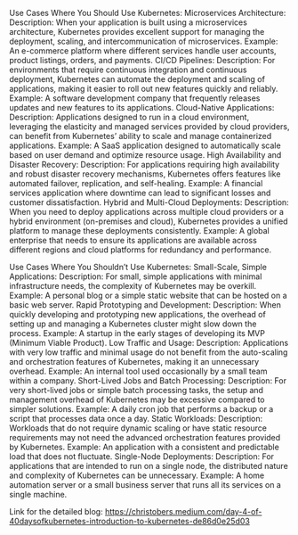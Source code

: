 Use Cases Where You Should Use Kubernetes:
Microservices Architecture:
Description: When your application is built using a microservices architecture, Kubernetes provides excellent support for managing the deployment, scaling, and intercommunication of microservices.
Example: An e-commerce platform where different services handle user accounts, product listings, orders, and payments.
CI/CD Pipelines:
Description: For environments that require continuous integration and continuous deployment, Kubernetes can automate the deployment and scaling of applications, making it easier to roll out new features quickly and reliably.
Example: A software development company that frequently releases updates and new features to its applications.
Cloud-Native Applications:
Description: Applications designed to run in a cloud environment, leveraging the elasticity and managed services provided by cloud providers, can benefit from Kubernetes’ ability to scale and manage containerized applications.
Example: A SaaS application designed to automatically scale based on user demand and optimize resource usage.
High Availability and Disaster Recovery:
Description: For applications requiring high availability and robust disaster recovery mechanisms, Kubernetes offers features like automated failover, replication, and self-healing.
Example: A financial services application where downtime can lead to significant losses and customer dissatisfaction.
Hybrid and Multi-Cloud Deployments:
Description: When you need to deploy applications across multiple cloud providers or a hybrid environment (on-premises and cloud), Kubernetes provides a unified platform to manage these deployments consistently.
Example: A global enterprise that needs to ensure its applications are available across different regions and cloud platforms for redundancy and performance.

Use Cases Where You Shouldn’t Use Kubernetes:
Small-Scale, Simple Applications:
Description: For small, simple applications with minimal infrastructure needs, the complexity of Kubernetes may be overkill.
Example: A personal blog or a simple static website that can be hosted on a basic web server.
Rapid Prototyping and Development:
Description: When quickly developing and prototyping new applications, the overhead of setting up and managing a Kubernetes cluster might slow down the process.
Example: A startup in the early stages of developing its MVP (Minimum Viable Product).
Low Traffic and Usage:
Description: Applications with very low traffic and minimal usage do not benefit from the auto-scaling and orchestration features of Kubernetes, making it an unnecessary overhead.
Example: An internal tool used occasionally by a small team within a company.
Short-Lived Jobs and Batch Processing:
Description: For very short-lived jobs or simple batch processing tasks, the setup and management overhead of Kubernetes may be excessive compared to simpler solutions.
Example: A daily cron job that performs a backup or a script that processes data once a day.
Static Workloads:
Description: Workloads that do not require dynamic scaling or have static resource requirements may not need the advanced orchestration features provided by Kubernetes.
Example: An application with a consistent and predictable load that does not fluctuate.
Single-Node Deployments:
Description: For applications that are intended to run on a single node, the distributed nature and complexity of Kubernetes can be unnecessary.
Example: A home automation server or a small business server that runs all its services on a single machine.

Link for the detailed blog: https://christobers.medium.com/day-4-of-40daysofkubernetes-introduction-to-kubernetes-de86d0e25d03

